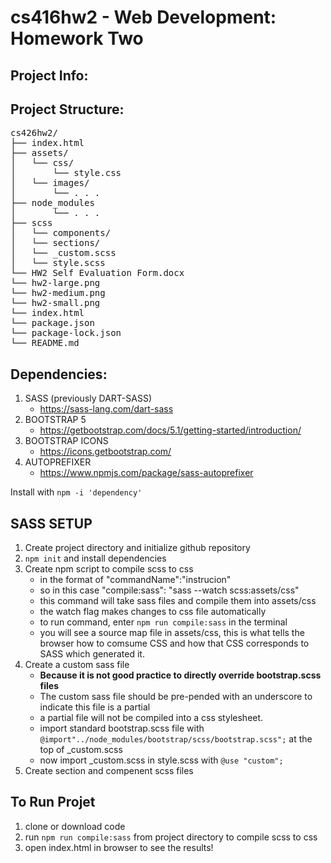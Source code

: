 # cs416hw2 - Web Development: Homework Two

## Project Info:

## Project Structure:
<pre>
cs426hw2/
├── index.html
├── assets/
│   └── css/
│       └── style.css
│   └── images/
│       └── . . .
├── node_modules
│       └── . . .
├── scss
│   └── components/
│   └── sections/
│   └── _custom.scss
│   └── style.scss
└── HW2 Self Evaluation Form.docx
└── hw2-large.png
└── hw2-medium.png
└── hw2-small.png
└── index.html
└── package.json
└── package-lock.json
└── README.md
</pre>

## Dependencies:
1. SASS (previously DART-SASS)
   - https://sass-lang.com/dart-sass
2. BOOTSTRAP 5 
   - https://getbootstrap.com/docs/5.1/getting-started/introduction/
3. BOOTSTRAP ICONS 
   - https://icons.getbootstrap.com/
4. AUTOPREFIXER 
   - https://www.npmjs.com/package/sass-autoprefixer

Install with ```npm -i 'dependency'```

## SASS SETUP
1. Create project directory and initialize github repository
2. ```npm init``` and install dependencies
3. Create npm script to compile scss to css
   - in the format of "commandName":"instrucion"
   - so in this case "compile:sass": "sass --watch scss:assets/css"
   - this command will take sass files and compile them into assets/css
   - the watch flag makes changes to css file automatically  
   - to run command, enter ```npm run compile:sass``` in the terminal
   - you will see a source map file in assets/css, this is what tells the browser how to comsume CSS and how that CSS corresponds to SASS which generated it.
4. Create a custom sass file 
   - **Because it is not good practice to directly override bootstrap.scss files**
   - The custom sass file should be pre-pended with an underscore to indicate this file is a partial
   - a partial file will not be compiled into a css stylesheet. 
   - import standard bootstrap.scss file with ```@import"../node_modules/bootstrap/scss/bootstrap.scss";``` at the top of _custom.scss
   - now import _custom.scss in style.scss with ```@use "custom";```
5. Create section and compenent scss files   
## To Run Projet
1. clone or download code
2. run  ```npm run compile:sass``` from project directory to compile scss to css
3. open index.html in browser to see the results!